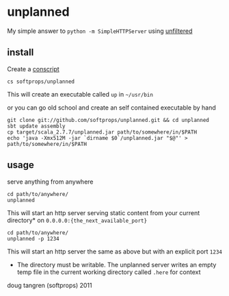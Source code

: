 # unplanned

My simple answer to `python -m SimpleHTTPServer` using [unfiltered](https://github.com/n8han/Unfiltered/)

## install

Create a [conscript](https://github.com/n8han/conscript/#README)

    cs softprops/unplanned

This will create an executable called `up` in `~/usr/bin`

or you can go old school and create an self contained executable by hand

    git clone git://github.com/softprops/unplanned.git && cd unplanned
    sbt update assembly
    cp target/scala_2.7.7/unplanned.jar path/to/somewhere/in/$PATH
    echo 'java -Xmx512M -jar `dirname $0`/unplanned.jar "$@"' > path/to/somewhere/in/$PATH

## usage

serve anything from anywhere

    cd path/to/anywhere/
    unplanned

This will start an http server serving static content from your current directory* on `0.0.0.0:{the_next_available_port}`

    cd path/to/anywhere/
    unplanned -p 1234

This will start an http server the same as above but with an explicit port `1234`

* The directory must be writable. The unplanned server writes an empty temp file in the current working directory called `.here` for context

doug tangren (softprops) 2011
